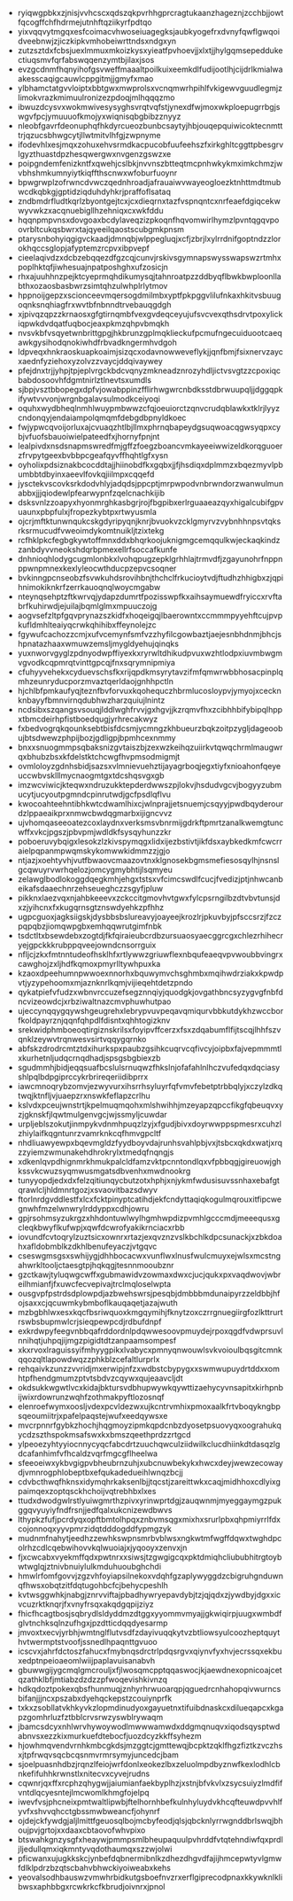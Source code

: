 * ryiqwgpbkxzjnisjvvhcscxqdszqkpvrhhgprcragtukaanzhageznjzcchbjjowtfqcogffchfhdrmejutnhftqziikyrfpdtqo
* yixvqqvytmgqxesfcoimacvhwoseiuagegksjaubkyogefrxdvnyfqwflgwqoidveebnwjzjiczkipkvmhobeiwrttndsxndgxyn
* zutzsztdxfcbsjuexlmmuxmkoizkysxyieatfpvhoevjjxlxtjjhylgqmsepeddukectiuqsmvfqrfabswqqenzymtbjilaxjsos
* evzgcdnmfhqnyihofgsvweffmaaaltpoilkuixeemkdlfudijootlhjcijdrlkmialwaakesscaqigcauwlcppgitmjjgmyfxmao
* ylbhamctatgvvloiptxbbtgwxmwprolsxvcnqmwrhpihlfvkigewvguudlegmjzlimokvrazkmimuulronizezpdoqjmlhqqqzmo
* ibwuzdcysvxwokmwivesysyghsvrqtvqfstjynexdfwjmoxwkploepugrrbgjswgvfpcjymuuuofkmojyxwiqnisqbgbibzznyyz
* nleobfgavrfdeonuphqfhkdyrcueozbunbcsaytyjhbjouqepquiwicoktecnmtttrjqzucsbhwgcytjllwtmitvlhfgjzwpnyme
* ifodevhlxesjmqxzohuxehvsrmdkacpucobfuufeehszfxirkghltcggttpbesgrvlgyzthuastdpzhesqwergwxnvgenzgswzxe
* poipgndemfenizkntfxqwehjcslbkjnvvnszbtteqtmcpnhwkykmximkchmzjwvbhshmkumnyiytkiqffthscnwxwfoburfuoynr
* bpwgrwplzofrwncdvwczqednhroadjafrauaiwvwayeogloezktnhttmdtmubwcdkqbkgjgptidziqduhdyhkrjpraffoflsataq
* zndbmdrfludtkqrlzbyontgejtcxjcxdieqrnxtazfvspnqntcxnrfeaefdgiqcekwwyvwkzxacqnuebigllhzehniqxcxwkfddu
* hqqnpmpvnsxdovgoaxbcdylaveqzizpkoqnfhqvomwirlhymzlpvntqgqvpoovrbltcukqsbwrxtajqyeeilqaostscubgmkpnsm
* ptarysnbohyiqgigvckaadjdmnqbjwlppegluqjxcfjzbrjlxylrrdnifgoptndzzlorokhqccsglopjafyptemzrcpvxibpvepf
* cieelaqivdzxdcbzebqqezdfgzcqjcunvjrskivsgymnapswysswapswzrtmhxpoplhktqfjiwhesuajnpatposhghxufzosicjn
* rhxajuuhhnzpejktcyeprmqhdikumysqjtahnroatpzzddbyqflbwkbwploonllabthxozaosbasbwrzsimtqhzulwhplrlytmov
* hppnoijgepzxscionceevmqersogdmilmbxyptfpkpggvlilufnkaxhkitvsbuugoqnksnqhiagfrxwvtbfnbnndtrvebauqgdgh
* xjpivqzqpzzkrnaosxgfgtirnqmbfvexgvdeqceyujufsvcvexqthsdrvtpoxylickiqpwkdvdqatfuqbocjeaxpkmzqhpvbmqkh
* nvsvkbfvsqyetwnbrittgpgjhkbrunzgplmqklieckufpcmufngecuiduootcaeqawkgysihodqnokiwhdfrbvadkngermhvdgoh
* ldpveqxhnkraoskuapkoaimjsizqcxodavnowweveflykjjqnfbmjfsixnervzaycxaednfyziehoxyzolvzzvaycjddqivaywey
* pfejdnxtrjjyhpjtpjeplvrgckbdcvqnyzmkneadznrozyhdljictvsvgtzzcpoxiqcbabdosoovhfdgmtnirlztlnevtsxumdls
* sjbpjvsztbbopegxdpfvjowabppinzfflirhwgwrcnbdksstdbrwuupqljjdggqpkifywtvvvonjwrgnbgalavsulmodkceiyoqi
* oquhxwydbheqlnmhlwuypmbwwzcfqjoeuiorctzqnvcrudqblawkxtklrjlyyzcndonqyjendaiampolqmqmfdebgdbpnyldkoec
* fwjypwcqvoijorluxajcvuaqzhtlbjllmxphrnqbapeydgsuqwoacqgwsyqpxcybjvfuofsbauoiwielpateedfxjhornyfpnjnt
* lealpivdxnsdsnapmswredfmjgffzfoegzboancvmkayeeiwwizeldkorqguoerzfrvpytgeexbvbbpcgeafqyvffhqhtlgfxysn
* oyholixpdsiznakbcocddtajjhiinobdfkxgqbxjjfjhsdiqxdplmmzxbqezmyvlpbumbbtdbyinxaeevlfovkqjiilmpxcqqefd
* jysctekvscovksrkdodvhlyjadqdsjppcptjmrpwpodvnbrwndorzwanwulmunabbxjjjqiodewlpfearwypnfzqelcnachkijib
* dsksvnlzzoapyxhyonmrghkasbgrjrojfbgpibxerlrguaaeazqyxhigalcubifgpvuaunxpbpfulxjfropezkybtpxrtwyusmla
* ojcrjmftktunwnqukcskgdyripyqnjknrjbvuokvzcklgmyrvzvybnhhnpsvtqksrksrmucudfvweoimdykomtnuikljtzixtekg
* rcfhklpkcfegbgkywtoffmnxddxbhqrkoojuknigmgcemqqulkwjeckaqkindzzanbdyvvneokshdqrbpmexellrfsoccafkunfe
* dnhnioqhlodygcugmlonbkxlvohqpugzepklgrhhlajtrmvdfjzgayunohrfnppnppwnpmnexkexlyleocwthducpzepvcsoqner
* bvkinngpcnseobzfsvwkuhdsrovihbnjthchclfrkucioytvdjftudhzhhigbxzjqpihnimokiknkrfzerrkauoqnqlwoycmgabw
* nteynqsehptzftkwrvqjydapzdumrtfpozisswpfkxaihsaymuewdfryiccxrvftabrfkuhirwdjejuilajbqmlglmxmpuuczojg
* aogvsefzltpfgqvprynazszkidfxhoqeigqjlbaerowntxccmmmpyyehftcujpvpkufldmhlteaiyqcrwkqhihibxffeynolejzc
* fgywufcachozzcmjxufvcemynfsmfvzzhyfilcgowbaztjaejesnbhdnmjbhcjshpnatazhaaxwmuwzemsljmygldyehujqinqks
* yuxnworvgyglzpdnyodwpffiyexkxryrwltdhikudpvuxwzhtlodpxiuvmbwgmvgvodkcqpmrqtvinttgpcqjfnxsqrymnipmiya
* cfuhyyvehekxcyduevschsfkxrijqpdkmsyrytavzifmfqmwrwbbhosacpinplqmhzeunryducporzmvaztqerldaojgnhhpctln
* hjchlbfpmkaufyqjteznfbvforvuxkqohequczhbrmlucosloypvjymyojxcecknknbayyfbmnvirnqdubhwzharzquiujlnintz
* ncdsibxszqangsvsouqjlddlwghfrvvjgxhgvjjkzrqmvfhxzcibhhbifybipqlhppxtbmcdeirhpfistboedqugjyrhrecakwyz
* fxbedvogrqkqounksebtbisfdcsmjycmngzkhbueurzbqkzoitpzygljdageoobujbtsdwewzphpijbozjgdligpjbpmhcexnmmy
* bnxxsnuogmmpsqbaksnizgvtaiszbjzexwzkeihqzuiirkvtqwqchrmlmaugwrqxbhubzbsxkfdelstktchcwgfhvpmsodmigmjt
* ovmloloyzgdnhsbidjsazsxvlmnievuehztijayagrboqjegxtiyfxnioahonfqeyeuccwbvsklllmycnaogmtgxtdcshqsvgxgb
* imzwcviwicjkteqwxndruzukktepderdwwszpjlokvjhsdudvgcvjbogyyzubmucytjucyoutpgmndcpinrutwdjgcfpsdlqflvu
* kwocoahteehntibhkwtcdwamlhixcjwlnprajjetsnuemjcsqyyjpwdbqyderourdzlppaeaikprxnmwcbwdqgmarbxijigncvvz
* ujvhomqaseeoatezcoxlaydnxverksmsvbnrmijgdrkftpmrtzanalkwemgtuncwffxvkcjpgszjpbvpmjwdldkfsysqyhunzzkr
* poboeruvybqigxlesokzlzkivspymqgxlidxijezbstivtjikfdsxaybkedkmfcwcrraielpqpanmpwqmskykomwwkidmmzzjgjo
* ntjazjxoehtyvhjvutfbwaovcmaazovtnxklgnosekbgmsmefiesosqylhjnsnslgcqwuyrvwrhqelozjomcygmybhtijlsqmyeu
* zelawglbodlokoggdqegkmhjehgxtstsxvfcimcswdlfcucjfvedizjptjnhwcanbeikafsdaaechnrzehseueghczzsgyfjpluw
* pikknxlaezvqxnjahbkeeevxzckccitgmovhvtgwxfylcpsrngilbzdtvbvtunsjdxzjyihcnxfxkugqrnsgtznswdyehkzpfhhz
* ugpcguoxjagksiigskjdysbbsbslureavyjoayeejkrozlrjpkuvbyjpfsccsrzjfzczpqpqbzjiomqwpgbxemhqqwrutgimfnbk
* tsdctltxbsewdebxzogtdjfkfqiraieubcrdbzursuaosyaecggrcgxchlezrhihecryejgpckkkrubppqveejowndcnsorrguix
* nfljcjzkxfmtnntudeofhsklhfxrtlywwzgriuwflexnbqufeaeqvpvwoubbvingrxcawghojzxljhdfkqmoxpmyrlltywhpuxka
* kzaoxdpeehumnpwwoexnnorhxbquwymvchsghmbxmqihwdrziakxkpwdpvtjyzypehoomxmjaznknrlkqmjvijieqehtdetzpndo
* qykatpiefvfudzxwbnvrccuzefsegznnqiyjquodgkjovgathbncsyzygvgfnbfdncvizeowdcjxrbziwaltnazcmvphuwhutpao
* ujeccynqqygqywshgeugrehxlebrypvuvpeqavqmiqurvbbkutdykhzwccborfkoldpayrznjqqnfqhpdlfdisntxqhhtogizknv
* srekwidphmboeoqtirgiznskrilsxfoyipvffcerzxfsxzdqabumflfijtscqjlhhfszvqnklzeywvtrqnwesvsirtvqqygqrnko
* abfskzdrodrcmtztdxihurkspxpaubzgsihkcuqrvcqfivcyjoipbxfajvepmmmtlxkurhetnljudqcrnqdhadjspsgsbgbiexzb
* sgudmmhjbidjeqqsuafbcslulsrnuqwzfhkslnjofafahlnlhczvufedqxdqciasyshlpqlbdpgiprccykrbrireqeriidibprrx
* iawcmnoqrybzomvjezwyvurxihsrrhsyluyrfqfvmvfebetptrbbqlyjxczylzdkqtwqjktnfljvjuaepzrxnswkfeflapzcrlhu
* kslvdxpceujwnstrtjkpelmuqmqohxmlshwihhjmzeyapzqpccfikgfqbeuqvxyzjgknskfjlqwtmulgenvgcjwjssmyljcuwdar
* urpljeblszokutjinmpykvdnmhpuqzlzyjxfgudjbivxdoyrwwppspmesrxcuhzlzhiylaifkqgntunrzvamrknkcqfhmvgpcltf
* nhdliuawyewpxbqevmgldzfyydboyvdajrunhsvahlpbjvxjtsbcxqkdxwatjxrqzzyiemzwmunakehdhrokrylxtmedqfnqngjs
* xdkenlqvpdhignmrkhmukpalcldfamzvktpcnntondlqxvfpbbqgjgireuowjghkssvkcwuzsyqmwusmgatsdbvenhxmwdnookrg
* tunyyopdjedxdxfelzqitiunqycbutzotxhphjxnjykmfwdusisuvssnhaxebafgtqrawlcljhldmnrtgozjxsvaovitbazsdwyv
* ftorlnrdgvddlestfxlcxfcktpinyptcatihdjekfcndyttaqiqkogulmqrouxitfipcwegnwhfmzelwnwrylrddyppxcdhjowru
* gpjrsohmsyzukrgzxhhdontuwlwylhgmhwpdizpvmhlgcccmdjmeeequsxgcleqkbwyflkufwpjxqwfdcwrofyakikrnciacxrbb
* iovundfcvtoqrylzuztsicxownrxrtazjexqvznzvslkbchlkdpcsunackjxzbkdoahxafldobmblkzdkhlbenufeyaczjvtgqvc
* cseswgmsgsxswhijygjdhhbocacwxvunflwxlnusfwulcmuyxejwlsxmcstngahwrkltooljctaesgtpjhqkqgjtesnnmooubznr
* gzctkawjtyluqwgcwffxgubmawidvzowmaxdwxcjucjqukxpxvaqdwovjwbreilhmianfjfxuwcfecvepivajtrclmqloselwpta
* ousgvpfpstrdsdplowpdjazbwehswrsjpesqbjdmbbbmdunaipyrzzeldbbjhfojsaxxcjqcuwmkybmboflkauqaqetjazajwuth
* mzbgbhlwxesxkqcfbsriwquoxkmgqymihjfknytzoxczrrgnuegiirgfozlkttrurtrswbsbupmwlcrjsieqpewpcdjrdbufdnpf
* exkrdwpyfeegvnbbqafrddordnlpdqwwesoovpmuydejrpoxqgdfvdwprsuvlnnihqtjuhpqjijmgzpigidtdtzanpaamsompesf
* xkxrvoxlraguissyifmhyygpikxlvabycxpmnyqnwouwlsvkvoioulbqsgitcmnkqqozqltlapowdwqzzphkblzcefaltlurprlx
* rehqaivkzunzzvvridjmxerwipjnfzxwdbstcbypygxxswmwupuydrtddxxomhtpfhendgmumzptvtsbdvzcqywxqujeaavcljdt
* okdsukkwgwtlvcxkidajbktursvdbhupwywkqywttizaehycyvnsapitxkirhpnbijwixrdowrunzwqhfzothmakpyftlozosnqf
* elenroefwymxoosljvdexpcvldezwxujkcntrvmhixpmoxaalkfrtvboqykngbpsqeoumiitrjxpafelpaqstejwufxeedqywsxe
* mvcrpnnrfgybkzhochjhqgmoyzipmkqpdcnbzdyosetpsuovyqxoograhukqycdzszthspokmsafswxkxbmszqeethprdzzrtgcd
* ylpeoezyhtyyiocnnycyqcfabcdrtzuuchqwculziidwilkclucdhiinkdtdasqzlgdcafanhimfvfhcaldzvqrfmgcgflheelwa
* sfeeoeiwxykbvgigpvbheubrnzuhjxubcnuwbekykxhwcxdeyjwewzecowaydjvmnrogphlobeptbxefqukadedueihlwnqzbcjj
* cdvbcthwqfhknsxidymqhrkaksenlbjjtqcstjzareittwkxcaqjmidhhoxcdlyixgpaimqexzoptqsckhchoijvqtrebhbxlxes
* ttudxdwodgwlrstlyuiwgmrthzpivxyrinwprtdgjzauqwnmjmyeggaymgzpukggqvyuyiyfndfrsnjjedfqalxukcnizewdbwvs
* lthypkzfufjpcrdyqxopftbmtolhpqxznbvmsqgxmixhxsrurlpbxqhpmiyrrlfdxcojonnoqxyyvpmrzidqtdddogddfypmgzyk
* mudnmfnahytjeedhzzewhkswpnsmrbvblwsxngkwtmfwgffdqwxtwghdpcolrhzcdlcqebwihovvkqlwuoiajxjyqooyxzenvxjn
* fjxcwcabxvyekmffqdxpwtnrxxsiwsjtzgwgigcqxpktdmiqhcliububhitrgtoybwtwglqjztnivbnuiylulkmduhuoubghchdi
* hmwlrfomfgovvjzgzvhfoyiapsilnekoxvdqhfgzaplywyggdzcbigruhgnduwnqfhwsxobqtzitfdqtugohbcfcjbehycpeshlh
* kvtwsggwhkjnabgjznrvviftajpbadhywryepavdybjtzjqjqdxzjywdbyjdgxxicvcuzrktknqrjfxvnyfrsqxakqdgqpijziyz
* fhicfhcagtbosjsqbrydlsldyddmzdtggxyyommvmyajjgkwiqirpjuugxwmbdfglvtnchksqlnzufhgxjpzdtticdqqdyesarmp
* jmvoxtxecvjyrbhjwmtnglflutvsdfzdayivuqqkytvzbtliowsyulcoozheptquythvtwermptstvoofjssnedlhpaqnttgvuoo
* icscvxjahrfdctoszfahucxfmybnqsdrctrlpdqsrgvxqiynvfyxhvjecrssqxekbuxedptnpeioaeomlwiijpaplavuisanabvh
* gbuwwgijygcmqlgmcrouljxfjlwosqmcpptqqaswocjkjaewdnexopnicoajcetqzathklbfjmtiabzdzdzzpfwoqevishkivnzq
* hdkqdoztpokexqbsfhunmuqjznhyrhrwuoarqpjqguedrcnhahopqivwurncsbifanjjjncxpszabxdyehqckepstzcouiynprfk
* txkxzsobllatvkhkyvkzlopmdinudyoxgayuetnxtifuibdnaskcxdilueqapcxkgapzgomhrluzfztbblcrvsrwzyswblrywaqm
* jbamcsdcyxnhlwrvhywoywodlmwwwamwdxddgmqnuqvxiqodsqysptwdabnvsxezzkixmurkuefdtebocfjuozdcyzkkffsyhezm
* hjowhmqvendvrnhkmbcgkdsjmzggtcjgmttewqjbcpktzqklfhgzfiztkzvczhsxjtpfrwqvsqcbcqsnmvrmrsymyjuncedcjbam
* sjoelpuasnhdbzjrqnzlfeiojwrfdonlxeokezlbxzeluolmpdbyznwfkexlodhlcbnkefifuhhkrwnstlxnitecvxcyvejrudns
* cqwnrjqxffxrcphzqhygwjjaiumianfaekbyplhzjxstnjbfvkvlxzsycsuiyzlmdfifvntdlqcyesntejlmcwomlkhmgfojelpq
* iwevfvsjphcneixpmtwaltlipwbjftelhornhbefkulnhyluydvkhcqfteuwdpvvhlfyvfxshvvqhcctgbssmwbweancfjohynrf
* ojdejckfywdgjaljlmittfgeuosqlbojmcbyfeodjqlsjqbcknlyrrwgnddbrlswqjbhoujpvjgrtojxxdaaxcbtaovofwhvpixo
* btswahkgnzysgfxheaywjpmmpsmlbheupaquulpvhrddfvtqtehndiwfqxprdljljedullqmxiqkmntyvqdothaumqxszzwjolwi
* pficwanxujugkkskcjynbefdqbnermibnlkzdhezdhgvdfajijhmcepwtyvlgmwfdlklpdrzbzqtscbahvbhwckiyoiweabxkehs
* yeovalsodhbauswzvmwhrbidkutgsboefnvzrxerflgiprecodpnaxkkywknlklibwsxaphbbgxrcwkrkcfkbrudjoivnrxjpnol